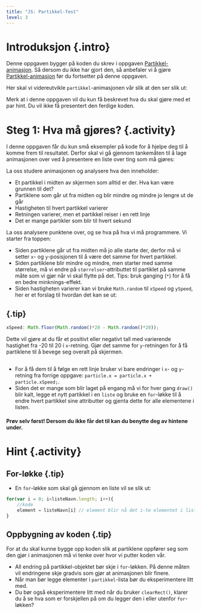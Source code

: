 ```yaml
--- 
title: "JS: Partikkel-fest"
level: 3
---
```


# Introduksjon {.intro}
Denne oppgaven bygger på koden du skrev i oppgaven [Partikkel-animasjon](../partikkel_animasjon/partikkel_animasjon.html). Så dersom du ikke har gjort den, så anbefaler vi å gjøre [Partikkel-animasjon](../partikkel_animasjon/partikkel_animasjon.html) før du fortsetter på denne oppgaven. 

Her skal vi videreutvikle `partikkel`-animasjonen vår slik at den ser slik ut: 

<canvas id="canvas" width="500" height="500"></canvas>

<script>


        var canvas, ctx;
        var partikkelListe = [];
        
        var drawInterval = setInterval(function(){draw()}, 30);


        
        

        window.onload = function(){
            canvas = document.getElementById("canvas");
            ctx = canvas.getContext("2d");
            drawInterval;
        };


        //Tegner og skyter particle opp
        function draw(){
            
            var particle = {
                x: 250,
                y: 250,
                xSpeed: Math.floor(Math.random()*20 - Math.random()*20),
                ySpeed: Math.floor(Math.random()*20 - Math.random()*20),
                size: 10

            };
            
            partikkelListe.push(particle);
            
            ctx.clearRect(0,0,500,500);

            
            for (var i=0; i<partikkelListe.length; i++) {
                particle = partikkelListe[i];
            

                
                ctx.fillStyle = 'red';
                ctx.fillRect(particle.x, particle.y,particle.size,particle.size);;
            
                particle.x = particle.x + particle.xSpeed;
                particle.y = particle.y + particle.ySpeed;
            
                particle.size = particle.size * 0.96;
            }

        }
</script>

Merk at i denne oppgaven vil du kun få beskrevet hva du skal gjøre med et par hint. Du vil ikke få presentert den ferdige koden. 

# Steg 1: Hva må gjøres? {.activity} 
I denne oppgaven får du kun små eksempler på kode for å hjelpe deg til å komme frem til resultatet. Derfor skal vi gå gjennom tankemåten til å lage animasjonen over ved å presentere en liste over ting som må gjøres: 

La oss studere animasjonen og analysere hva den inneholder:
+ Et partikkel i midten av skjermen som alltid er der. Hva kan være grunnen til det? 
+ Partiklene som går ut fra midten og blir mindre og mindre jo lengre ut de går
+ Hastigheten til hvert partikkel varierer
+ Retningen varierer, men et partikkel reiser i en rett linje
+ Det er mange partikler som blir til hvert sekund

La oss analysere punktene over, og se hva på hva vi må programmere. Vi starter fra toppen:
+ Siden partiklene går ut fra midten må jo alle starte der, derfor må vi setter `x`- og `y`-posisjonen til å være det samme for hvert partikkel.
+ Siden partiklene blir mindre og mindre, men starter med samme størrelse, må vi endre på `størrelser`-attributtet til partiklet på samme måte som vi gjør når vi skal flytte på det. Tips: bruk ganging (`*`) for å få en bedre minknings-effekt.
+ Siden hastigheten varierer kan vi bruke `Math.random` til `xSpeed` og `ySpeed`, her er et forslag til hvordan det kan se ut:
## {.tip}
```js
xSpeed: Math.floor(Math.random()*20 - Math.random()*20));
```
Dette vil gjøre at du får et positivt eller negativt tall med varierende hastighet fra -20 til 20 i `x`-retning. Gjør det samme for `y`-retningen for å få partiklene til å bevege seg overalt på skjermen.
##
+ For å få dem til å følge en rett linje bruker vi bare endringer i `x`- og `y`-retning fra forrige oppgave: `particle.x = particle.x + particle.xSpeed;`.
+ Siden det er mange som blir laget på engang må vi for hver gang `draw()` blir kalt, legge et nytt partikkel i en `liste` og bruke en `for`-løkke til å endre hvert partikkel sine attributter og gjenta dette for alle elementene i listen. 


#### Prøv selv først! Dersom du ikke får det til kan du benytte deg av hintene under.

# Hint {.activity}
## For-løkke {.tip}
+ En `for`-løkke som skal gå gjennom en liste vil se slik ut:
```js
for(var i = 0; i<listeNavn.length; i++){
    //kode
    element = listeNavn[i] // element blir nå det i-te elementet i listen, "i" blir her et tall fra 0 til lengden av listen. 
}
```
##

## Oppbygning av koden {.tip}
For at du skal kunne bygge opp koden slik at partiklene oppfører seg som den gjør i animasjonen må vi tenke over hvor vi putter koden vår. 
+ All endring på partikkel-objektet bør skje i `for`-løkken. På denne måten vil endringene skje gradvis som gjør at animasjonen blir finere.
+ Når man bør legge elementer i `partikkel`-lista bør du eksperimentere litt med.
+ Du bør også eksperimentere litt med når du bruker `clearRect()`, klarer du å se hva som er forskjellen på om du legger den i eller utenfor `for`-løkken?
##
 
